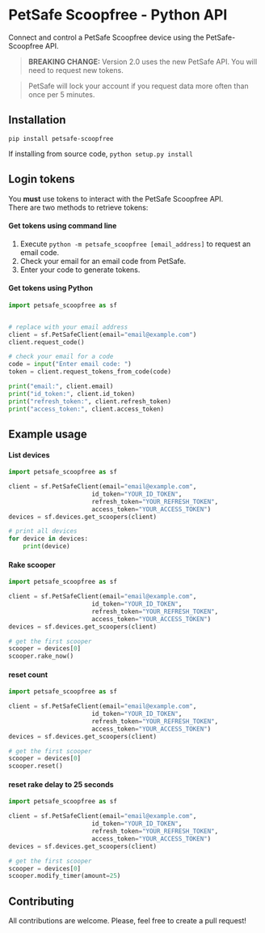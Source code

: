 # PetSafe Scoopfree - Python API
Connect and control a PetSafe Scoopfree device using the PetSafe-Scoopfree API.

> **BREAKING CHANGE:** Version 2.0 uses the new PetSafe API.
> You will need to request new tokens.

> PetSafe will lock your account if you request data more often than once per 5 minutes.

## Installation
`pip install petsafe-scoopfree`

If installing from source code,
`python setup.py install`

## Login tokens
You **must** use tokens to interact with the PetSafe Scoopfree API.  
There are two methods to retrieve tokens:

#### Get tokens using command line
1. Execute `python -m petsafe_scoopfree [email_address]` to request an email code.
2. Check your email for an email code from PetSafe.
3. Enter your code to generate tokens.

#### Get tokens using Python
```python
import petsafe_scoopfree as sf


# replace with your email address
client = sf.PetSafeClient(email="email@example.com")
client.request_code()

# check your email for a code
code = input("Enter email code: ")
token = client.request_tokens_from_code(code)

print("email:", client.email)
print("id_token:", client.id_token)
print("refresh_token:", client.refresh_token)
print("access_token:", client.access_token)
```


## Example usage
#### List devices

```python
import petsafe_scoopfree as sf

client = sf.PetSafeClient(email="email@example.com",
                       id_token="YOUR_ID_TOKEN",
                       refresh_token="YOUR_REFRESH_TOKEN",
                       access_token="YOUR_ACCESS_TOKEN")
devices = sf.devices.get_scoopers(client)

# print all devices
for device in devices:
    print(device)

```
#### Rake scooper
```python
import petsafe_scoopfree as sf

client = sf.PetSafeClient(email="email@example.com",
                       id_token="YOUR_ID_TOKEN",
                       refresh_token="YOUR_REFRESH_TOKEN",
                       access_token="YOUR_ACCESS_TOKEN")
devices = sf.devices.get_scoopers(client)

# get the first scooper
scooper = devices[0]
scooper.rake_now()

```
#### reset count
```python
import petsafe_scoopfree as sf

client = sf.PetSafeClient(email="email@example.com",
                       id_token="YOUR_ID_TOKEN",
                       refresh_token="YOUR_REFRESH_TOKEN",
                       access_token="YOUR_ACCESS_TOKEN")
devices = sf.devices.get_scoopers(client)

# get the first scooper
scooper = devices[0]
scooper.reset()

```
#### reset rake delay to 25 seconds
```python
import petsafe_scoopfree as sf

client = sf.PetSafeClient(email="email@example.com",
                       id_token="YOUR_ID_TOKEN",
                       refresh_token="YOUR_REFRESH_TOKEN",
                       access_token="YOUR_ACCESS_TOKEN")
devices = sf.devices.get_scoopers(client)

# get the first scooper
scooper = devices[0]
scooper.modify_timer(amount=25)

```

## Contributing
All contributions are welcome. 
Please, feel free to create a pull request!
